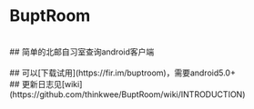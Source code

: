 # BuptRoom
<br>
## 简单的北邮自习室查询android客户端
<br><br>
## 可以[下载试用](https://fir.im/buptroom)，需要android5.0+
<br>
## 更新日志见[wiki](https://github.com/thinkwee/BuptRoom/wiki/INTRODUCTION)



